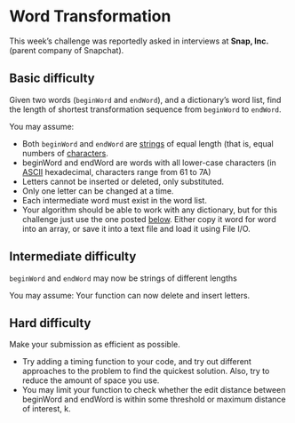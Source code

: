 # Word Transformation

This week’s challenge was reportedly asked in interviews at **Snap, Inc.** (parent company of Snapchat).

## Basic difficulty

Given two words (`beginWord` and `endWord`), and a dictionary’s word list, find the length of shortest transformation sequence from `beginWord` to `endWord`.

You may assume:

* Both `beginWord` and `endWord` are [strings](https://en.wikipedia.org/wiki/String_(computer_science)) of equal length (that is, equal numbers of [characters](https://en.wikipedia.org/wiki/Character_(computing)).
* beginWord and endWord are words with all lower-case characters (in [ASCII](https://en.wikipedia.org/wiki/ASCII) hexadecimal, characters range from 61 to 7A)
* Letters cannot be inserted or deleted, only substituted.
* Only one letter can be changed at a time.
* Each intermediate word must exist in the word list.
* Your algorithm should be able to work with any dictionary, but for this challenge just use the one posted [below](https://discuss.codecademy.com/t/challenge-word-transformation/84306/5?u=alexcraig). Either copy it word for word into an array, or save it into a text file and load it using File I/O.

## Intermediate difficulty

`beginWord` and `endWord` may now be strings of different lengths

You may assume:
Your function can now delete and insert letters.

## Hard difficulty

Make your submission as efficient as possible.

* Try adding a timing function to your code, and try out different approaches to the problem to find the quickest solution. Also, try to reduce the amount of space you use.
*  You may limit your function to check whether the edit distance between beginWord and endWord is within some threshold or maximum distance of interest, k.
